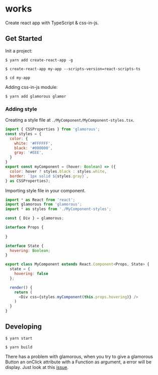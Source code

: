 # works

Create react app with TypeScript & css-in-js. 

## Get Started
Init a project:
```shell
$ yarn add create-react-app -g

$ create-react-app my-app --scripts-version=react-scripts-ts

$ cd my-app
```
Adding css-in-js module:
```shell
$ yarn add glamorous glamor
```
### Adding style
Creating a style file at `./MyComponent/MyComponent-styles.tsx`.
```javascript
import { CSSProperties } from 'glamorous';
const styles = {
  color: {
    white: '#FFFFFF',
    black: '#000000',
    gray: '#EEE',
  }
}
export const myComponent = (hover: Boolean) => ({
  color: hover ? styles.black : styles.white,
  border: `1px solid ${styles.gray}`,
} as CSSProperties);
```
Importing style file in your component.
```javascript
import * as React from 'react';
import glamorous from 'glamorous';
import * as styles from './MyComponent-styles';

const { Div } = glamorous;

interface Props {
  
}

interface State {
  hovering: Boolean; 
}

export class MyComponent extends React.Component<Props, State> {
  state = {
    hovering: false
  };

  render() {
    return (
      <Div css={styles.myComponent(this.props.hovering)} />
    )
  }
}
```

## Developing
```shell
$ yarn start

$ yarn build
```
There has a problem with glamorous, when you try to give a glamorous Button an onClick attribute with a Function as argument, a error will be display. Just look at this [issue](https://github.com/paypal/glamorous/issues/353).
